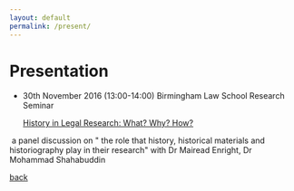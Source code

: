 ```yaml
---
layout: default
permalink: /present/
---
```


# Presentation 



- 30th November 2016 (13:00-14:00) Birmingham Law School Research Seminar

  [History in Legal Research: What? Why? How? ](https://www.birmingham.ac.uk/schools/law/events/seminars/history-legal-research.aspx)

​     a panel discussion on " the role that history, historical materials and historiography play in their research" with Dr Mairead Enright, Dr Mohammad Shahabuddin

[back](./)